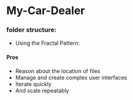 # My-Car-Dealer

### folder structure:

- Using the Fractal Pattern:

#### Pros

- Reason about the location of files
- Manage and create complex user interfaces
- Iterate quickly
- And scale repeatably
